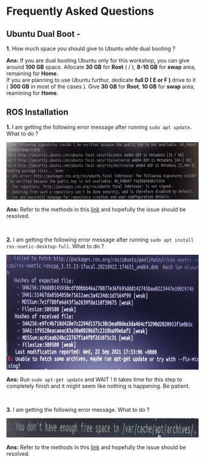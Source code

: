 # Frequently Asked Questions

## Ubuntu Dual Boot -
**1.**  How much space you should give to Ubuntu while dual booting ? 

**Ans:** If you are dual booting Ubuntu only for this workshop, you can give around **100 GB** space. Allocate **30 GB** for **Root** ( / ), **8-10 GB** for **swap** area, remaining for **Home**. <br />
If you are planning to use Ubuntu furthur, dedicate **full D ( E or F )** drive to it ( **300 GB** in most of the cases ). Give **30 GB** for **Root**, **10 GB** for **swap** area, reamining for **Home**.

## ROS Installation

**1.**  I am getting the following error message after running ```sudo apt update```. What to do ?

<img src="W0_Images/PubKey.jpeg" width=700 height=150>

**Ans:**  Refer to the methods in this [link](https://answers.ros.org/question/325039/apt-update-fails-cannot-install-pkgs-key-not-working/) and hopefully the issue should be resolved.

<br/>

**2.**  I am getting the following error message after running ```sudo apt install ros-noetic-desktop-full```. What to do ?

<img src="W0_Images/apt_get_update.jpeg" width=700 height=300>

**Ans:**  Run ```sudo apt-get update``` and WAIT ! It takes time for this step to completely finish and it might seem like nothing is happening. Be patient.

<br/>

**3.** I am getting the following error message. What to do ?

<img src="W0_Images/Free_space.jpeg" width=800 height=50>

**Ans:** Refer to the methods in this [link](https://askubuntu.com/questions/178909/not-enough-space-in-var-cache-apt-archives) and hopefully the issue should be resolved.
